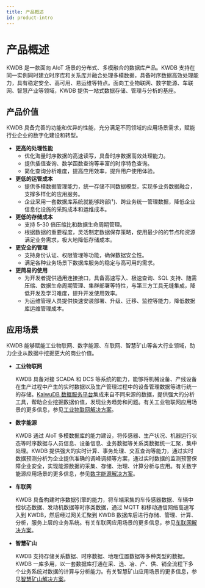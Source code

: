 ```yaml
---
title: 产品概述
id: product-intro
---
```


# 产品概述

KWDB 是一款面向 AIoT 场景的分布式、多模融合的数据库产品。KWDB 支持在同一实例同时建立时序库和关系库并融合处理多模数据，具备时序数据高效处理能力，具有稳定安全、高可用、易运维等特点。面向工业物联网、数字能源、车联网、智慧产业等领域，KWDB 提供一站式数据存储、管理与分析的基座。

## 产品价值

KWDB 具备完善的功能和优异的性能，充分满足不同领域的应用场景需求，赋能行业企业的数字化建设和转型。

- **更高的处理性能**
  - 优化海量时序数据的高速读写，具备时序数据高效处理能力。
  - 提供插值查询、数学函数查询等丰富的时序特色查询。
  - 简化查询分析难度，提高应用效率，提升用户使用体验。
- **更低的运管成本**
  - 提供多模数据管理能力，统一存储不同数据模型，实现多业务数据融合，支撑多样化的应用服务。
  - 企业采用一套数据库系统就能够跨部门、跨业务统一管理数据，降低企业信息化设施的采购成本和运维成本。
- **更低的存储成本**
  - 支持 5-30 倍压缩比和数据生命周期管理。
  - 根据数据的重要程度，灵活制定数据保存策略，使用最少的的节点和资源满足业务需求，极大地降低存储成本。
- **更安全的管理**
  - 支持身份认证、权限管理等功能，确保数据安全性。
  - 满足各种业务场景下数据库服务的稳定与高可用的需求。
- **更简易的使用**
   - 为开发者提供通用连接接口，具备高速写入、极速查询、SQL 支持、随需压缩、数据生命周期管理、集群部署等特性，与第三方工具无缝集成，降低开发及学习难度，提升开发使用效率。
   - 为运维管理人员提供快速安装部署、升级、迁移、监控等能力，降低数据库运维管理成本。

## 应用场景

KWDB 能够赋能工业物联网、数字能源、车联网、智慧矿山等各大行业领域，助力企业从数据中挖掘更大的商业价值。

- **工业物联网**

    KWDB 具备对接 SCADA 和 DCS 等系统的能力，能够将机械设备、产线设备在生产过程中产生的实时数据以及生产管理过程中的设备管理数据等进行统一的存储。[KaiwuDB 数据服务平台](https://kaiwudb.com/kdp/)集成来自不同来源的数据，提供强大的分析工具，帮助企业挖掘数据价值，发现业务趋势和问题。有关工业物联网应用场景的更多信息，参见[工业物联网解决方案](https://kaiwudb.com/IoT/)。

- **数字能源**

    KWDB 通过 AIoT 多模数据库的能力建设，将传感器、生产状况、机器运行状态等时序数据与人员信息、设备信息、业务数据等关系类数据统一汇聚，集中处理。KWDB 提供强大的实时计算、事务处理、交互查询等能力，通过实时数据预测分析为企业提供准确的调峰调频等方案，通过实时数据的监测预警保障企业安全，实现能源数据的采集、存储、治理、计算分析与应用。有关数字能源应用场景的更多信息，参见[数字能源解决方案](https://kaiwudb.com/energy/)。

- **车联网**

    KWDB 具备构建时序数据引擎的能力，将车端采集的车传感器数据、车辆中控状态数据、发动机数据等时序类数据，通过 MQTT 和移动通信网络高速写入到 KWDB，然后经过网关汇聚到 KWDB 数据库后进行存储、管理、计算、分析，服务上层的业务系统。有关车联网应用场景的更多信息，参见[车联网解决方案](https://kaiwudb.com/vehicles/)。

- **智慧矿山**

    KWDB 支持存储关系数据、时序数据、地理位置数据等多种类型的数据。KWDB 一库多用，以一套数据库打通在采、选、冶、产、供、销全流程下多个业务系统对数据的计算与分析能力。有关智慧矿山应用场景的更多信息，参见[智慧矿山解决方案](https://kaiwudb.com/smart/)。

